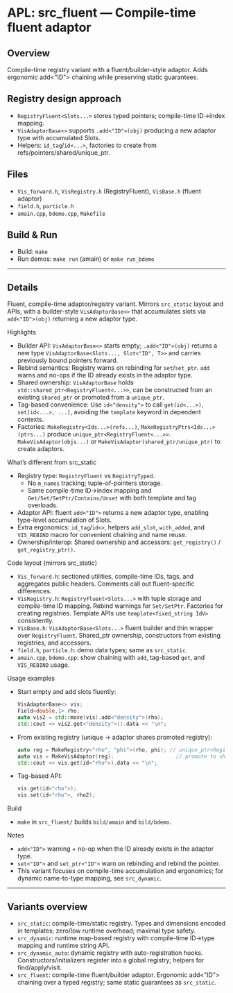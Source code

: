 # APL: src_fluent — Compile-time fluent adaptor

## Overview
Compile-time registry variant with a fluent/builder-style adaptor. Adds ergonomic add<"ID"> chaining while preserving static guarantees.

## Registry design approach
- `RegistryFluent<Slots...>` stores typed pointers; compile-time ID→index mapping.
- `VisAdaptorBase<>` supports `.add<"ID">(obj)` producing a new adaptor type with accumulated Slots.
- Helpers: `id_tag`/`id<...>`, factories to create from refs/pointers/shared/unique_ptr.

## Files
- `Vis_forward.h`, `VisRegistry.h` (RegistryFluent), `VisBase.h` (fluent adaptor)
- `field.h`, `particle.h`
- `amain.cpp`, `bdemo.cpp`, `Makefile`

## Build & Run
- Build: `make`
- Run demos: `make run` (amain) or `make run_bdemo`

---

## Details

Fluent, compile-time adaptor/registry variant. Mirrors `src_static` layout and APIs, with a builder-style `VisAdaptorBase<>` that accumulates slots via `add<"ID">(obj)` returning a new adaptor type.

Highlights
- Builder API: `VisAdaptorBase<>` starts empty; `.add<"ID">(obj)` returns a new type `VisAdaptorBase<Slots..., Slot<"ID", T>>` and carries previously bound pointers forward.
- Rebind semantics: Registry warns on rebinding for `set`/`set_ptr`. `add` warns and no-ops if the ID already exists in the adaptor type.
- Shared ownership: `VisAdaptorBase` holds `std::shared_ptr<RegistryFluent<...>>`, can be constructed from an existing `shared_ptr` or promoted from a `unique_ptr`.
- Tag-based convenience: Use `id<"density">` to call `get(id<...>)`, `set(id<...>, ...)`, avoiding the `template` keyword in dependent contexts.
- Factories: `MakeRegistry<Ids...>(refs...)`, `MakeRegistryPtrs<Ids...>(ptrs...)` produce `unique_ptr<RegistryFluent<...>>`. `MakeVisAdaptor(objs...)` or `MakeVisAdaptor(shared_ptr/unique_ptr)` to create adaptors.

What’s different from src_static
- Registry type: `RegistryFluent` vs `RegistryTyped`.
  - No `m_names` tracking; tuple-of-pointers storage.
  - Same compile-time ID→index mapping and `Get/Set/SetPtr/Contains/Unset` with both template and tag overloads.
- Adaptor API: fluent `add<"ID">` returns a new adaptor type, enabling type-level accumulation of Slots.
- Extra ergonomics: `id_tag`/`id<>`, helpers `add_slot`, `with_added`, and `VIS_REBIND` macro for convenient chaining and name reuse.
- Ownership/interop: Shared ownership and accessors: `get_registry()` / `get_registry_ptr()`.

Code layout (mirrors src_static)
- `Vis_forward.h`: sectioned utilities, compile-time IDs, tags, and aggregates public headers. Comments call out fluent-specific differences.
- `VisRegistry.h`: `RegistryFluent<Slots...>` with tuple storage and compile-time ID mapping. Rebind warnings for `Set/SetPtr`. Factories for creating registries. Template APIs use `template<fixed_string IdV>` consistently.
- `VisBase.h`: `VisAdaptorBase<Slots...>` fluent builder and thin wrapper over `RegistryFluent`. Shared_ptr ownership, constructors from existing registries, and accessors.
- `field.h`, `particle.h`: demo data types; same as `src_static`.
- `amain.cpp`, `bdemo.cpp`: show chaining with `add`, tag-based `get`, and `VIS_REBIND` usage.

Usage examples
- Start empty and add slots fluently:
  ```cpp
  VisAdaptorBase<> vis;
  Field<double,1> rho;
  auto vis2 = std::move(vis).add<"density">(rho);
  std::cout << vis2.get<"density">().data << "\n";
  ```
- From existing registry (unique -> adaptor shares promoted registry):
  ```cpp
  auto reg = MakeRegistry<"rho", "phi">(rho, phi); // unique_ptr<RegistryFluent<...>>
  auto vis = MakeVisAdaptor(reg);                    // promote to shared_ptr and wrap
  std::cout << vis.get(id<"rho">).data << "\n";
  ```
- Tag-based API:
  ```cpp
  vis.get(id<"rho">);
  vis.set(id<"rho">, rho2);
  ```

Build
- `make` in `src_fluent/` builds `bild/amain` and `bild/bdemo`.

Notes
- `add<"ID">` warning + no-op when the ID already exists in the adaptor type.
- `set<"ID">` and `set_ptr<"ID">` warn on rebinding and rebind the pointer.
- This variant focuses on compile-time accumulation and ergonomics; for dynamic name-to-type mapping, see `src_dynamic`.

---

## Variants overview
- `src_static`: compile-time/static registry. Types and dimensions encoded in templates; zero/low runtime overhead; maximal type safety.
- `src_dynamic`: runtime map-based registry with compile-time ID→type mapping and runtime string API.
- `src_dynamic_auto`: dynamic registry with auto-registration hooks. Constructors/initializers register into a global registry; helpers for find/apply/visit.
- `src_fluent`: compile-time fluent/builder adaptor. Ergonomic add<"ID"> chaining over a typed registry; same static guarantees as `src_static`.
